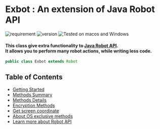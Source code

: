 # Exbot : An extension of Java Robot API <br>


![requirement](https://img.shields.io/badge/Require-Java%207%20or%20later-red.svg)
![version](https://img.shields.io/badge/Version-1.0.1-brightgreen.svg)
![Tested on macos and Windows](https://img.shields.io/badge/Tested%20on-macOS%20and%20Windows-blue.svg)



#### This class give extra functionality to [Java Robot API](https://docs.oracle.com/javase/7/docs/api/java/awt/Robot.html).<br>It allows you to perform many robot actions, while writing less code.
```java
public class Exbot extends Robot
```

## Table of Contents
* [Getting Started](/getting-started.md)
* [Methods Summary](/methods-summary.md)
* [Methods Details](/methods-detail.md)
* [Encryption Methods](/encryption-methods.md)
* [Get screen coordinate](/get-screen-coordinate.md)
* [About OS exclusive methods](/methods-summary.md#about-os-exclusive-methods)
* [Learn more about Robot API](https://docs.oracle.com/javase/7/docs/api/java/awt/Robot.html)
